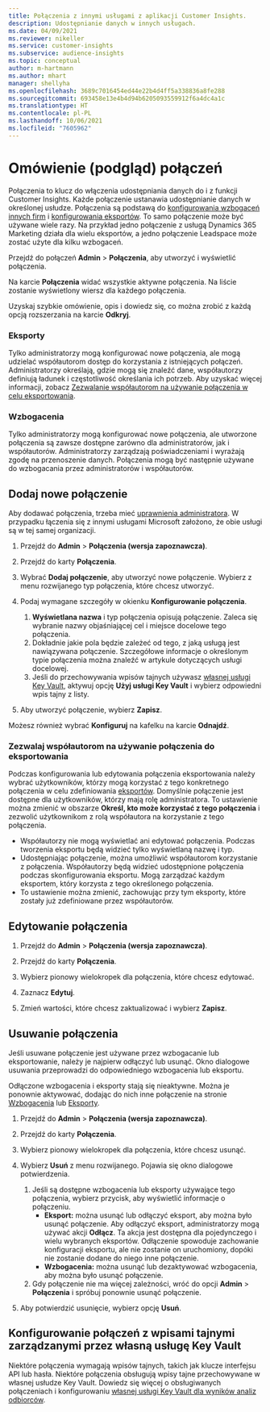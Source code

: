 ```yaml
---
title: Połączenia z innymi usługami z aplikacji Customer Insights.
description: Udostępnianie danych w innych usługach.
ms.date: 04/09/2021
ms.reviewer: nikeller
ms.service: customer-insights
ms.subservice: audience-insights
ms.topic: conceptual
author: m-hartmann
ms.author: mhart
manager: shellyha
ms.openlocfilehash: 3689c7016454ed44e22b4d4ff5a338836a8fe288
ms.sourcegitcommit: 693458e13e4b4d94b6205093559912f6a4dc4a1c
ms.translationtype: HT
ms.contentlocale: pl-PL
ms.lasthandoff: 10/06/2021
ms.locfileid: "7605962"
---
```

# <a name="connections-preview-overview"></a>Omówienie (podgląd) połączeń

Połączenia to klucz do włączenia udostępniania danych do i z funkcji Customer Insights. Każde połączenie ustanawia udostępnianie danych w określonej usłudze. Połączenia są podstawą do [konfigurowania wzbogaceń innych firm](enrichment-hub.md) i [konfigurowania eksportów](export-destinations.md). To samo połączenie może być używane wiele razy. Na przykład jedno połączenie z usługą Dynamics 365 Marketing działa dla wielu eksportów, a jedno połączenie Leadspace może zostać użyte dla kilku wzbogaceń.

Przejdź do połączeń **Admin** > **Połączenia**, aby utworzyć i wyświetlić połączenia.

Na karcie **Połączenia** widać wszystkie aktywne połączenia. Na liście zostanie wyświetlony wiersz dla każdego połączenia. 

Uzyskaj szybkie omówienie, opis i dowiedz się, co można zrobić z każdą opcją rozszerzania na karcie **Odkryj**.

### <a name="exports"></a>Eksporty

Tylko administratorzy mogą konfigurować nowe połączenia, ale mogą udzielać współautorom dostęp do korzystania z istniejących połączeń. Administratorzy określają, gdzie mogą się znaleźć dane, współautorzy definiują ładunek i częstotliwość określania ich potrzeb. Aby uzyskać więcej informacji, zobacz [Zezwalanie współautorom na używanie połączenia w celu eksportowania](#allow-contributors-to-use-a-connection-for-exports).

### <a name="enrichments"></a>Wzbogacenia

Tylko administratorzy mogą konfigurować nowe połączenia, ale utworzone połączenia są zawsze dostępne zarówno dla administratorów, jak i współautorów. Administratorzy zarządzają poświadczeniami i wyrażają zgodę na przenoszenie danych. Połączenia mogą być następnie używane do wzbogacania przez administratorów i współautorów.

## <a name="add-a-new-connection"></a>Dodaj nowe połączenie

Aby dodawać połączenia, trzeba mieć [uprawnienia administratora](permissions.md). W przypadku łączenia się z innymi usługami Microsoft założono, że obie usługi są w tej samej organizacji.

1. Przejdź do **Admin** > **Połączenia (wersja zapoznawcza)**.

1. Przejdź do karty **Połączenia**.

1. Wybrać **Dodaj połączenie**, aby utworzyć nowe połączenie. Wybierz z menu rozwijanego typ połączenia, które chcesz utworzyć.

1. Podaj wymagane szczegóły w okienku **Konfigurowanie połączenia**. 
   1. **Wyświetlana nazwa** i typ połączenia opisują połączenie. Zaleca się wybranie nazwy objaśniającej cel i miejsce docelowe tego połączenia.
   1. Dokładnie jakie pola będzie zależeć od tego, z jaką usługą jest nawiązywana połączenie. Szczegółowe informacje o określonym typie połączenia można znaleźć w artykule dotyczących usługi docelowej.
   1. Jeśli do przechowywania wpisów tajnych używasz [własnej usługi Key Vault](use-azure-key-vault.md), aktywuj opcję **Użyj usługi Key Vault** i wybierz odpowiedni wpis tajny z listy.

1. Aby utworzyć połączenie, wybierz **Zapisz**.

Możesz również wybrać **Konfiguruj** na kafelku na karcie **Odnajdź**.

### <a name="allow-contributors-to-use-a-connection-for-exports"></a>Zezwalaj współautorom na używanie połączenia do eksportowania

Podczas konfigurowania lub edytowania połączenia eksportowania należy wybrać użytkowników, którzy mogą korzystać z tego konkretnego połączenia w celu zdefiniowania [eksportów](export-destinations.md). Domyślnie połączenie jest dostępne dla użytkowników, którzy mają rolę administratora. To ustawienie można zmienić w obszarze **Określ, kto może korzystać z tego połączenia** i zezwolić użytkownikom z rolą współautora na korzystanie z tego połączenia.

- Współautorzy nie mogą wyświetlać ani edytować połączenia. Podczas tworzenia eksportu będą widzieć tylko wyświetlaną nazwę i typ.
- Udostępniając połączenie, można umożliwić współautorom korzystanie z połączenia. Współautorzy będą widzieć udostępnione połączenia podczas skonfigurowania eksportu. Mogą zarządzać każdym eksportem, który korzysta z tego określonego połączenia.
- To ustawienie można zmienić, zachowując przy tym eksporty, które zostały już zdefiniowane przez współautorów.

## <a name="edit-a-connection"></a>Edytowanie połączenia

1. Przejdź do **Admin** > **Połączenia (wersja zapoznawcza)**.

1. Przejdź do karty **Połączenia**.

1. Wybierz pionowy wielokropek dla połączenia, które chcesz edytować.

1. Zaznacz **Edytuj**.

1. Zmień wartości, które chcesz zaktualizować i wybierz **Zapisz**.

## <a name="remove-a-connection"></a>Usuwanie połączenia

Jeśli usuwane połączenie jest używane przez wzbogacanie lub eksportowanie, należy je najpierw odłączyć lub usunąć. Okno dialogowe usuwania przeprowadzi do odpowiedniego wzbogacenia lub eksportu. 

Odłączone wzbogacenia i eksporty stają się nieaktywne. Można je ponownie aktywować, dodając do nich inne połączenie na stronie [Wzbogacenia](enrichment-hub.md) lub [Eksporty](export-destinations.md).

1. Przejdź do **Admin** > **Połączenia (wersja zapoznawcza)**.

1. Przejdź do karty **Połączenia**.

1. Wybierz pionowy wielokropek dla połączenia, które chcesz usunąć.

1. Wybierz **Usuń** z menu rozwijanego. Pojawia się okno dialogowe potwierdzenia.

   1. Jeśli są dostępne wzbogacenia lub eksporty używające tego połączenia, wybierz przycisk, aby wyświetlić informacje o połączeniu.
      - **Eksport:** można usunąć lub odłączyć eksport, aby można było usunąć połączenie. Aby odłączyć eksport, administratorzy mogą używać akcji **Odłącz**. Ta akcja jest dostępna dla pojedynczego i wielu wybranych eksportów. Odłączenie spowoduje zachowanie konfiguracji eksportu, ale nie zostanie on uruchomiony, dopóki nie zostanie dodane do niego inne połączenie.
      - **Wzbogacenia:** można usunąć lub dezaktywować wzbogacenia, aby można było usunąć połączenie. 
   1. Gdy połączenie nie ma więcej zależności, wróć do opcji **Admin** > **Połączenia** i spróbuj ponownie usunąć połączenie.

1. Aby potwierdzić usunięcie, wybierz opcję **Usuń**.

## <a name="set-up-connections-with-secrets-managed-by-your-own-key-vault"></a>Konfigurowanie połączeń z wpisami tajnymi zarządzanymi przez własną usługę Key Vault

Niektóre połączenia wymagają wpisów tajnych, takich jak klucze interfejsu API lub hasła. Niektóre połączenia obsługują wpisy tajne przechowywane w własnej usłudze Key Vault. Dowiedz się więcej o obsługiwanych połączeniach i konfigurowaniu [własnej usługi Key Vault dla wyników analiz odbiorców](use-azure-key-vault.md).
